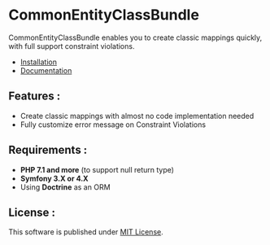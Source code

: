  # CommonEntityClassBundle
 
CommonEntityClassBundle enables you to create classic mappings quickly, with full support constraint violations.

- [Installation]
- [Documentation]

Features : 
------------
- Create classic mappings with almost no code implementation needed
- Fully customize error message on Constraint Violations

Requirements :
------------------
- **PHP 7.1 and more** (to support null return type)
- **Symfony 3.X or 4.X**
- Using **Doctrine** as an ORM

License :
----------
This software is published under [MIT License].

[MIT License]: https://github.com/thomasmerlin/CommonEntityClassBundle/blob/master/LICENSE.md
[Installation]: https://github.com/thomasmerlin/CommonEntityClassBundle/blob/master/docs/Installation.md
[Documentation]: https://github.com/thomasmerlin/CommonEntityClassBundle/blob/master/docs/Features/Index.md